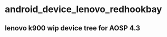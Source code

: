android_device_lenovo_redhookbay
================================

lenovo k900 wip device tree for AOSP 4.3
------------------------------------------

